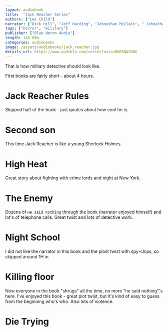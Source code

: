 ```yaml
---
layout: audiobook
title:  "Jack Reacher Series"
authors: ["Lee Child"]
narrator: ["Dick Hill", "Jeff Harding", "Johnathan McClain", " Johnathan McClain"]
tags: ["horror", "military"]
publisher: ["Blue Heron Audio"]
length: 14h 05m
categories: audiobooks
image: /assets/audiobooks/jack_reacher.jpg
details_url: https://www.audible.com/series?asin=B005NASKDG
---
```


That is how military detective should look like.

First books are fairly short - about 4 hours.

# Jack Reacher Rules
Skipped half of the book - just qoutes about how cool he is.

# Second son
This time Jack Reacher is like a young Sherlock Holmes.

# High Heat
Great story about fighting with crime lords and night at New York.

# The Enemy 
Dozens of `He said nothing` through the book (narrator enjoyed himself) and lot's of telephone calls. 
Great twist and lots of detective work.

# Night School
I did not like the narrator in this book and the plost twist with spy-chips, so skipped around 1H in.

# Killing floor
Now everyone in the book "shrugs" all the time, no more "he said nothing"'s here.
I've enjoyed this book - great plot twist, but it's kind of easy to guess from the beginning who's who. Also lots of violence.

# Die Trying